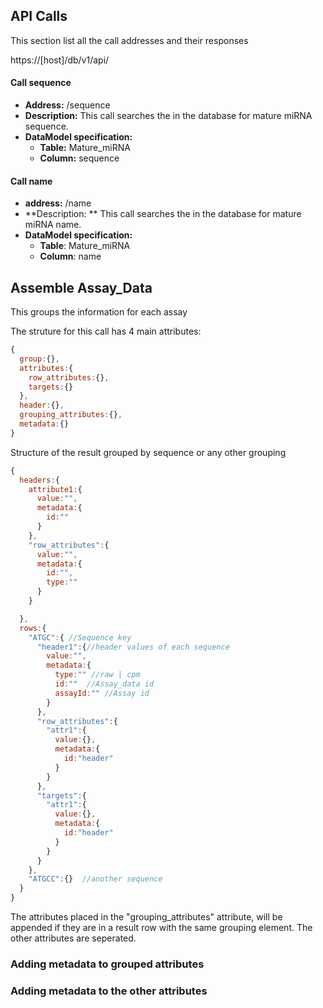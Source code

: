 ## API Calls

This section list all the call addresses and their responses

https://[host]/db/v1/api/

#### Call sequence
* **Address:** /sequence
* **Description:** This call searches the in the database for mature miRNA sequence. 
* **DataModel specification:** 
	* **Table:** Mature_miRNA 
	* **Column:** sequence   

#### Call name
* **address:** /name
* **Description: ** This call searches the in the database for mature miRNA name. 
* **DataModel specification:**
	* **Table**: Mature_miRNA 
	* **Column**: name   




## Assemble Assay_Data 

This groups the information for each assay

The struture for this call has 4 main attributes:
```javascript
{
  group:{},
  attributes:{
    row_attributes:{},
    targets:{}
  },
  header:{},
  grouping_attributes:{},
  metadata:{}
}	
```

Structure of the result grouped by sequence or any other grouping
```javascript
{
  headers:{
    attribute1:{
      value:"",
      metadata:{
        id:""
      }
    },
    "row_attributes":{
      value:"",
      metadata:{
        id:"",
        type:""
      }
    }

  },
  rows:{
    "ATGC":{ //Sequence key
      "header1":{//header values of each sequence
        value:"",
        metadata:{
          type:"" //raw | cpm
          id:""  //Assay_data id
          assayId:"" //Assay id
        }
      },
      "row_attributes":{
        "attr1":{
          value:{},
          metadata:{
            id:"header"  
          }
        }
      },
      "targets":{
        "attr1":{
          value:{},
          metadata:{
            id:"header"  
          }
        }
      }
    },
    "ATGCC":{}  //another sequence
  }
}
```

The attributes placed in the "grouping_attributes" attribute, will be appended if they are in a result row with the same grouping element. The other attributes are seperated.


### Adding metadata to grouped attributes

### Adding metadata to the other attributes